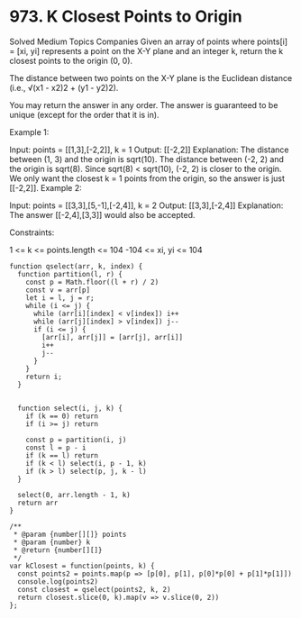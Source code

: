 # 973. K Closest Points to Origin

Solved
Medium
Topics
Companies
Given an array of points where points[i] = [xi, yi] represents a point on the X-Y plane and an integer k, return the k closest points to the origin (0, 0).

The distance between two points on the X-Y plane is the Euclidean distance (i.e., √(x1 - x2)2 + (y1 - y2)2).

You may return the answer in any order. The answer is guaranteed to be unique (except for the order that it is in).

Example 1:

Input: points = [[1,3],[-2,2]], k = 1
Output: [[-2,2]]
Explanation:
The distance between (1, 3) and the origin is sqrt(10).
The distance between (-2, 2) and the origin is sqrt(8).
Since sqrt(8) < sqrt(10), (-2, 2) is closer to the origin.
We only want the closest k = 1 points from the origin, so the answer is just [[-2,2]].
Example 2:

Input: points = [[3,3],[5,-1],[-2,4]], k = 2
Output: [[3,3],[-2,4]]
Explanation: The answer [[-2,4],[3,3]] would also be accepted.

Constraints:

1 <= k <= points.length <= 104
-104 <= xi, yi <= 104

```
function qselect(arr, k, index) {
  function partition(l, r) {
    const p = Math.floor((l + r) / 2)
    const v = arr[p]
    let i = l, j = r;
    while (i <= j) {
      while (arr[i][index] < v[index]) i++
      while (arr[j][index] > v[index]) j--
      if (i <= j) {
        [arr[i], arr[j]] = [arr[j], arr[i]]
        i++
        j--
      }
    }
    return i;
  }


  function select(i, j, k) {
    if (k == 0) return
    if (i >= j) return

    const p = partition(i, j)
    const l = p - i
    if (k == l) return
    if (k < l) select(i, p - 1, k)
    if (k > l) select(p, j, k - l)
  }

  select(0, arr.length - 1, k)
  return arr
}

/**
 * @param {number[][]} points
 * @param {number} k
 * @return {number[][]}
 */
var kClosest = function(points, k) {
  const points2 = points.map(p => [p[0], p[1], p[0]*p[0] + p[1]*p[1]])
  console.log(points2)
  const closest = qselect(points2, k, 2)
  return closest.slice(0, k).map(v => v.slice(0, 2))
};
```
